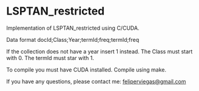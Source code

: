 # LSPTAN_restricted

Implementation of LSPTAN_restricted using C/CUDA.


Data format
docId;Class;Year;termId;freq;termId;freq

If the collection does not have a year insert 1 instead.
The Class must start with 0.
The termId must star with 1.

To compile you must have CUDA installed.
Compile using make. 




If you have any questions, please contact me: feliperviegas@gmail.com


